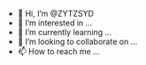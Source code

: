 - 👋 Hi, I’m @ZYTZSYD
- 👀 I’m interested in ...
- 🌱 I’m currently learning ...
- 💞️ I’m looking to collaborate on ...
- 📫 How to reach me ...

<!---
ZYTZSYD/ZYTZSYD is a ✨ special ✨ repository because its `README.md` (this file) appears on your GitHub profile.
You can click the Preview link to take a look at your changes.
--->
